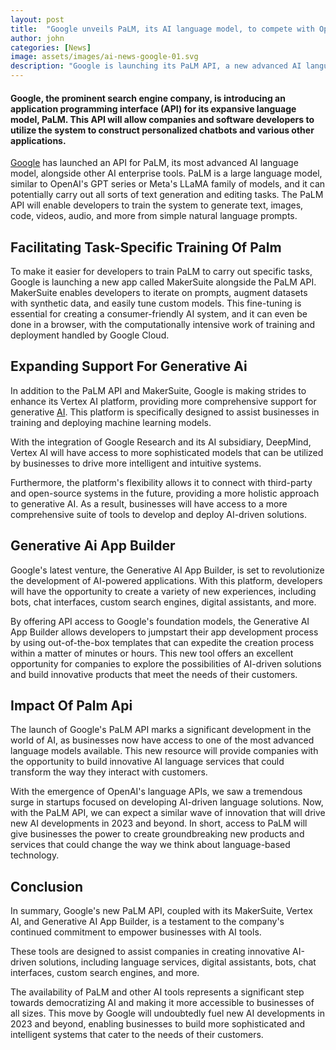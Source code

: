 ```yaml
---
layout: post
title:  "Google unveils PaLM, its AI language model, to compete with OpenAI and GPT-3."
author: john
categories: [News]
image: assets/images/ai-news-google-01.svg
description: "Google is launching its PaLM API, a new advanced AI language model along with MakerSuite, Vertex AI, and Generative AI App Builder, to help businesses generate text, images, code, videos, audio, and more from simple natural language prompts and compete with OpenAI and GPT-3."
---
```


#### Google, the prominent search engine company, is introducing an application programming interface (API) for its expansive language model, PaLM. This API will allow companies and software developers to utilize the system to construct personalized chatbots and various other applications.

[Google](https://google.com) has launched an API for PaLM, its most advanced AI language model, alongside other AI enterprise tools. PaLM is a large language model, similar to OpenAI's GPT series or Meta's LLaMA family of models, and it can potentially carry out all sorts of text generation and editing tasks. The PaLM API will enable developers to train the system to generate text, images, code, videos, audio, and more from simple natural language prompts.


## Facilitating Task-Specific Training Of Palm

To make it easier for developers to train PaLM to carry out specific tasks, Google is launching a new app called MakerSuite alongside the PaLM API. MakerSuite enables developers to iterate on prompts, augment datasets with synthetic data, and easily tune custom models. This fine-tuning is essential for creating a consumer-friendly AI system, and it can even be done in a browser, with the computationally intensive work of training and deployment handled by Google Cloud.


## Expanding Support For Generative Ai

In addition to the PaLM API and MakerSuite, Google is making strides to enhance its Vertex AI platform, providing more comprehensive support for generative [AI](https://techwizco.com/how-to-get-started-with-artificial-intelligence/). This platform is specifically designed to assist businesses in training and deploying machine learning models. 

With the integration of Google Research and its AI subsidiary, DeepMind, Vertex AI will have access to more sophisticated models that can be utilized by businesses to drive more intelligent and intuitive systems. 

Furthermore, the platform's flexibility allows it to connect with third-party and open-source systems in the future, providing a more holistic approach to generative AI. As a result, businesses will have access to a more comprehensive suite of tools to develop and deploy AI-driven solutions.


## Generative Ai App Builder

Google's latest venture, the Generative AI App Builder, is set to revolutionize the development of AI-powered applications. With this platform, developers will have the opportunity to create a variety of new experiences, including bots, chat interfaces, custom search engines, digital assistants, and more. 

By offering API access to Google's foundation models, the Generative AI App Builder allows developers to jumpstart their app development process by using out-of-the-box templates that can expedite the creation process within a matter of minutes or hours. This new tool offers an excellent opportunity for companies to explore the possibilities of AI-driven solutions and build innovative products that meet the needs of their customers.


## Impact Of Palm Api

The launch of Google's PaLM API marks a significant development in the world of AI, as businesses now have access to one of the most advanced language models available. This new resource will provide companies with the opportunity to build innovative AI language services that could transform the way they interact with customers. 

With the emergence of OpenAI's language APIs, we saw a tremendous surge in startups focused on developing AI-driven language solutions. Now, with the PaLM API, we can expect a similar wave of innovation that will drive new AI developments in 2023 and beyond. In short, access to PaLM will give businesses the power to create groundbreaking new products and services that could change the way we think about language-based technology.


## Conclusion

In summary, Google's new PaLM API, coupled with its MakerSuite, Vertex AI, and Generative AI App Builder, is a testament to the company's continued commitment to empower businesses with AI tools. 

These tools are designed to assist companies in creating innovative AI-driven solutions, including language services, digital assistants, bots, chat interfaces, custom search engines, and more. 

The availability of PaLM and other AI tools represents a significant step towards democratizing AI and making it more accessible to businesses of all sizes. This move by Google will undoubtedly fuel new AI developments in 2023 and beyond, enabling businesses to build more sophisticated and intelligent systems that cater to the needs of their customers.
